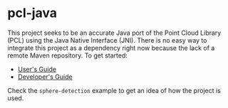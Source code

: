 # pcl-java
This project seeks to be an accurate Java port of the Point Cloud Library (PCL) using the Java Native Interface (JNI).  There is no easy way to integrate this project as a dependency right now because the lack of a remote Maven repository. To get started:

- [User's Guide](https://github.com/vmoglan/pcl-java/wiki/User's-Guide)
- [Developer's Guide](https://github.com/vmoglan/pcl-java/wiki/Developer's-Guide)

Check the `sphere-detection` example to get an idea of how the project is used.
